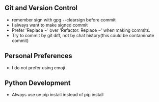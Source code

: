 ## Git and Version Control
- remember sign with gpg --clearsign before commit
- I always want to make signed commit
- Prefer 'Replace ~' over 'Refactor: Replace ~' when making commits.
- Try to commit by git diff, not by chat history(this could be contaminate commit)

## Personal Preferences
- I do not prefer using emoji

## Python Development
- Always use uv pip install instead of pip install
